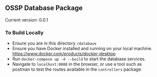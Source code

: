 OSSP Database Package
------------------------------

Current version: 0.0.1


### To Build Locally
* Ensure you are in this directory `/database`
* Ensure you have Docker installed and running on your local machine. https://www.docker.com/products/docker-desktop
* Run `docker-compose up -d --build` to start the database services.
* Navigate to `localhost:8080` in the browser, or use a tool such as postman to test the routes available 
in the `controllers` package
